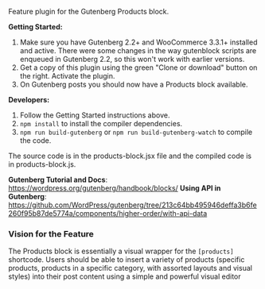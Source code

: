 Feature plugin for the Gutenberg Products block.

**Getting Started:**
1. Make sure you have Gutenberg 2.2+ and WooCommerce 3.3.1+ installed and active. There were some changes in the way gutenblock scripts are enqueued in Gutenberg 2.2, so this won't work with earlier versions.
2. Get a copy of this plugin using the green "Clone or download" button on the right. Activate the plugin.
3. On Gutenberg posts you should now have a Products block available.

**Developers:**
1. Follow the Getting Started instructions above.
2. `npm install` to install the compiler dependencies.
3. `npm run build-gutenberg` or `npm run build-gutenberg-watch` to compile the code.

The source code is in the products-block.jsx file and the compiled code is in products-block.js.

**Gutenberg Tutorial and Docs**: https://wordpress.org/gutenberg/handbook/blocks/
**Using API in Gutenberg**: https://github.com/WordPress/gutenberg/tree/213c64bb495946deffa3b6fe260f95b87de5774a/components/higher-order/with-api-data


### Vision for the Feature

The Products block is essentially a visual wrapper for the `[products]` shortcode. Users should be able to insert a variety of products (specific products, products in a specific category, with assorted layouts and visual styles) into their post content using a simple and powerful visual editor
